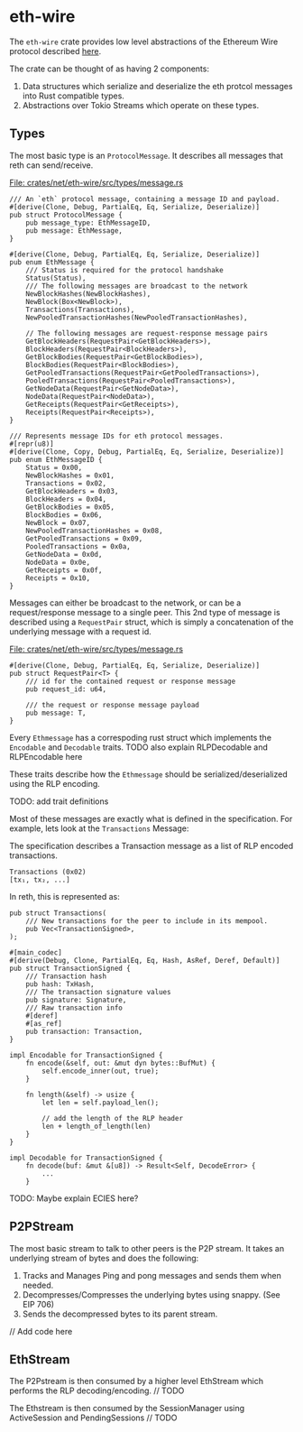# eth-wire

The `eth-wire` crate provides low level abstractions of the Ethereum Wire protocol described [here](https://github.com/ethereum/devp2p/blob/master/caps/eth.md).

The crate can be thought of as having 2 components:

1. Data structures which serialize and deserialize the eth protcol messages into Rust compatible types.
2. Abstractions over Tokio Streams which operate on these types.

## Types
The most basic type is an `ProtocolMessage`. It describes all messages that reth can send/receive.

[File: crates/net/eth-wire/src/types/message.rs](...)
```rust, ignore
/// An `eth` protocol message, containing a message ID and payload.
#[derive(Clone, Debug, PartialEq, Eq, Serialize, Deserialize)]
pub struct ProtocolMessage {
    pub message_type: EthMessageID,
    pub message: EthMessage,
}

#[derive(Clone, Debug, PartialEq, Eq, Serialize, Deserialize)]
pub enum EthMessage {
    /// Status is required for the protocol handshake
    Status(Status),
    /// The following messages are broadcast to the network
    NewBlockHashes(NewBlockHashes),
    NewBlock(Box<NewBlock>),
    Transactions(Transactions),
    NewPooledTransactionHashes(NewPooledTransactionHashes),

    // The following messages are request-response message pairs
    GetBlockHeaders(RequestPair<GetBlockHeaders>),
    BlockHeaders(RequestPair<BlockHeaders>),
    GetBlockBodies(RequestPair<GetBlockBodies>),
    BlockBodies(RequestPair<BlockBodies>),
    GetPooledTransactions(RequestPair<GetPooledTransactions>),
    PooledTransactions(RequestPair<PooledTransactions>),
    GetNodeData(RequestPair<GetNodeData>),
    NodeData(RequestPair<NodeData>),
    GetReceipts(RequestPair<GetReceipts>),
    Receipts(RequestPair<Receipts>),
}

/// Represents message IDs for eth protocol messages.
#[repr(u8)]
#[derive(Clone, Copy, Debug, PartialEq, Eq, Serialize, Deserialize)]
pub enum EthMessageID {
    Status = 0x00,
    NewBlockHashes = 0x01,
    Transactions = 0x02,
    GetBlockHeaders = 0x03,
    BlockHeaders = 0x04,
    GetBlockBodies = 0x05,
    BlockBodies = 0x06,
    NewBlock = 0x07,
    NewPooledTransactionHashes = 0x08,
    GetPooledTransactions = 0x09,
    PooledTransactions = 0x0a,
    GetNodeData = 0x0d,
    NodeData = 0x0e,
    GetReceipts = 0x0f,
    Receipts = 0x10,
}

```
Messages can either be broadcast to the network, or can be a request/response message to a single peer. This 2nd type of message is 
described using a `RequestPair` struct, which is simply a concatenation of the underlying message with a request id.

[File: crates/net/eth-wire/src/types/message.rs](...)
```rust, ignore
#[derive(Clone, Debug, PartialEq, Eq, Serialize, Deserialize)]
pub struct RequestPair<T> {
    /// id for the contained request or response message
    pub request_id: u64,

    /// the request or response message payload
    pub message: T,
}

```
Every `Ethmessage` has a correspoding rust struct which implements the `Encodable` and `Decodable` traits.
TODO also explain RLPDecodable and RLPEncodable here

These traits describe how the `Ethmessage` should be serialized/deserialized using the RLP encoding.

TODO: add trait definitions


Most of these messages are exactly what is defined in the specification.
For example, lets look at the `Transactions` Message:

The specification describes a Transaction message as a list of RLP encoded transactions.
```
Transactions (0x02)
[tx₁, tx₂, ...]

```

In reth, this is represented as:

```rust,ignore
pub struct Transactions(
    /// New transactions for the peer to include in its mempool.
    pub Vec<TransactionSigned>,
);
```

```rust, ignore
#[main_codec]
#[derive(Debug, Clone, PartialEq, Eq, Hash, AsRef, Deref, Default)]
pub struct TransactionSigned {
    /// Transaction hash
    pub hash: TxHash,
    /// The transaction signature values
    pub signature: Signature,
    /// Raw transaction info
    #[deref]
    #[as_ref]
    pub transaction: Transaction,
}

impl Encodable for TransactionSigned {
    fn encode(&self, out: &mut dyn bytes::BufMut) {
        self.encode_inner(out, true);
    }

    fn length(&self) -> usize {
        let len = self.payload_len();

        // add the length of the RLP header
        len + length_of_length(len)
    }
}

impl Decodable for TransactionSigned {
    fn decode(buf: &mut &[u8]) -> Result<Self, DecodeError> {
        ...
    }

```
TODO: Maybe explain ECIES here?

## P2PStream
The most basic stream to talk to other peers is the P2P stream. It takes an underlying stream of bytes and does the following:
1. Tracks and Manages Ping and pong messages and sends them when needed.
2. Decompresses/Compresses the underlying bytes using snappy. (See EIP 706)
3. Sends the decompressed bytes to its parent stream. 

// Add code here


## EthStream
The P2Pstream is then consumed by a higher level EthStream which performs the RLP decoding/encoding.
// TODO

The Ethstream is then consumed by the SessionManager using ActiveSession and PendingSessions
// TODO

